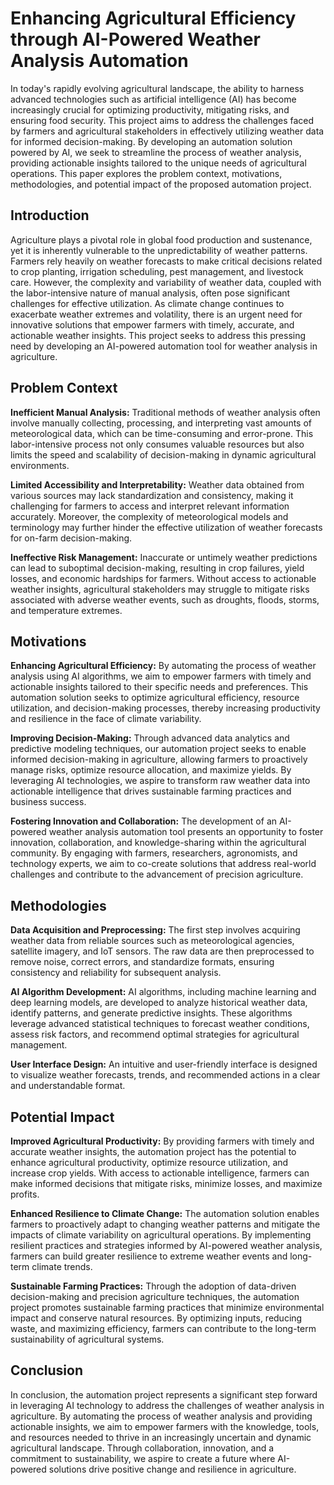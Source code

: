 # Enhancing Agricultural Efficiency through AI-Powered Weather Analysis Automation

In today's rapidly evolving agricultural landscape, the ability to harness advanced technologies such as artificial intelligence (AI) has become increasingly crucial for optimizing productivity, mitigating risks, and ensuring food security. This project aims to address the challenges faced by farmers and agricultural stakeholders in effectively utilizing weather data for informed decision-making. By developing an automation solution powered by AI, we seek to streamline the process of weather analysis, providing actionable insights tailored to the unique needs of agricultural operations. This paper explores the problem context, motivations, methodologies, and potential impact of the proposed automation project.

## Introduction

Agriculture plays a pivotal role in global food production and sustenance, yet it is inherently vulnerable to the unpredictability of weather patterns. Farmers rely heavily on weather forecasts to make critical decisions related to crop planting, irrigation scheduling, pest management, and livestock care. However, the complexity and variability of weather data, coupled with the labor-intensive nature of manual analysis, often pose significant challenges for effective utilization. As climate change continues to exacerbate weather extremes and volatility, there is an urgent need for innovative solutions that empower farmers with timely, accurate, and actionable weather insights. This project seeks to address this pressing need by developing an AI-powered automation tool for weather analysis in agriculture.

## Problem Context

**Inefficient Manual Analysis:**
   Traditional methods of weather analysis often involve manually collecting, processing, and interpreting vast amounts of meteorological data, which can be time-consuming and error-prone. This labor-intensive process not only consumes valuable resources but also limits the speed and scalability of decision-making in dynamic agricultural environments.

**Limited Accessibility and Interpretability:**
   Weather data obtained from various sources may lack standardization and consistency, making it challenging for farmers to access and interpret relevant information accurately. Moreover, the complexity of meteorological models and terminology may further hinder the effective utilization of weather forecasts for on-farm decision-making.

**Ineffective Risk Management:**
   Inaccurate or untimely weather predictions can lead to suboptimal decision-making, resulting in crop failures, yield losses, and economic hardships for farmers. Without access to actionable weather insights, agricultural stakeholders may struggle to mitigate risks associated with adverse weather events, such as droughts, floods, storms, and temperature extremes.

## Motivations

**Enhancing Agricultural Efficiency:**
   By automating the process of weather analysis using AI algorithms, we aim to empower farmers with timely and actionable insights tailored to their specific needs and preferences. This automation solution seeks to optimize agricultural efficiency, resource utilization, and decision-making processes, thereby increasing productivity and resilience in the face of climate variability.

**Improving Decision-Making:**
   Through advanced data analytics and predictive modeling techniques, our automation project seeks to enable informed decision-making in agriculture, allowing farmers to proactively manage risks, optimize resource allocation, and maximize yields. By leveraging AI technologies, we aspire to transform raw weather data into actionable intelligence that drives sustainable farming practices and business success.

**Fostering Innovation and Collaboration:**
   The development of an AI-powered weather analysis automation tool presents an opportunity to foster innovation, collaboration, and knowledge-sharing within the agricultural community. By engaging with farmers, researchers, agronomists, and technology experts, we aim to co-create solutions that address real-world challenges and contribute to the advancement of precision agriculture.

## Methodologies

**Data Acquisition and Preprocessing:**
   The first step involves acquiring weather data from reliable sources such as meteorological agencies, satellite imagery, and IoT sensors. The raw data are then preprocessed to remove noise, correct errors, and standardize formats, ensuring consistency and reliability for subsequent analysis.

**AI Algorithm Development:**
   AI algorithms, including machine learning and deep learning models, are developed to analyze historical weather data, identify patterns, and generate predictive insights. These algorithms leverage advanced statistical techniques to forecast weather conditions, assess risk factors, and recommend optimal strategies for agricultural management.

 **User Interface Design:**
   An intuitive and user-friendly interface is designed to visualize weather forecasts, trends, and recommended actions in a clear and understandable format.

## Potential Impact

**Improved Agricultural Productivity:**
   By providing farmers with timely and accurate weather insights, the automation project has the potential to enhance agricultural productivity, optimize resource utilization, and increase crop yields. With access to actionable intelligence, farmers can make informed decisions that mitigate risks, minimize losses, and maximize profits.

 **Enhanced Resilience to Climate Change:**
   The automation solution enables farmers to proactively adapt to changing weather patterns and mitigate the impacts of climate variability on agricultural operations. By implementing resilient practices and strategies informed by AI-powered weather analysis, farmers can build greater resilience to extreme weather events and long-term climate trends.

**Sustainable Farming Practices:**
   Through the adoption of data-driven decision-making and precision agriculture techniques, the automation project promotes sustainable farming practices that minimize environmental impact and conserve natural resources. By optimizing inputs, reducing waste, and maximizing efficiency, farmers can contribute to the long-term sustainability of agricultural systems.

## Conclusion

In conclusion, the automation project represents a significant step forward in leveraging AI technology to address the challenges of weather analysis in agriculture. By automating the process of weather analysis and providing actionable insights, we aim to empower farmers with the knowledge, tools, and resources needed to thrive in an increasingly uncertain and dynamic agricultural landscape. Through collaboration, innovation, and a commitment to sustainability, we aspire to create a future where AI-powered solutions drive positive change and resilience in agriculture.
